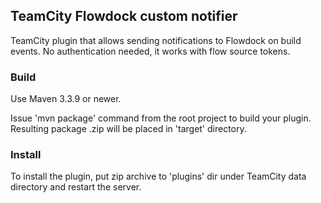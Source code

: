## TeamCity Flowdock custom notifier

TeamCity plugin that allows sending notifications to Flowdock on build events.
No authentication needed, it works with flow source tokens.

### Build
Use Maven 3.3.9 or newer.

Issue 'mvn package' command from the root project to build your plugin. Resulting package <artifactId>.zip will be placed in 'target' directory. 
 
### Install
To install the plugin, put zip archive to 'plugins' dir under TeamCity data directory and restart the server.

 
